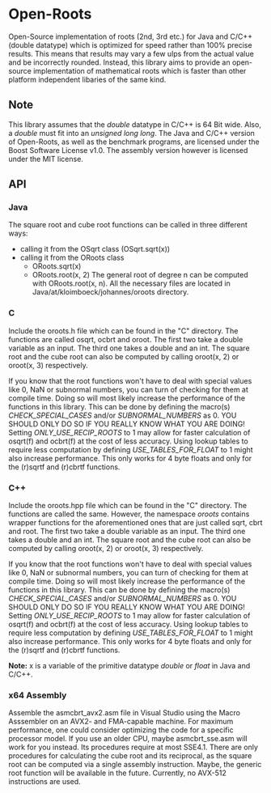 # Open-Roots
Open-Source implementation of roots (2nd, 3rd etc.) for Java and C/C++ (double datatype) which is
optimized for speed rather than 100% precise results. This means that results may vary a few ulps from the actual
value and be incorrectly rounded. Instead, this library aims to provide an open-source implementation of mathematical
roots which is faster than other platform independent libaries of the same kind.

## Note
This library assumes that the *double* datatype in C/C++ is 64 Bit wide. Also, a *double* must fit into an
*unsigned long long*. The Java and C/C++ version of Open-Roots, as well as the benchmark programs, are licensed under the Boost Software License v1.0. The assembly version
however is licensed under the MIT license.

## API
### Java
The square root and cube root functions can be called in three different ways:
  - calling it from the OSqrt class (OSqrt.sqrt(x))
  - calling it from the ORoots class
    - ORoots.sqrt(x)
    - ORoots.root(x, 2)
The general root of degree n can be computed with ORoots.root(x, n).
All the necessary files are located in Java/at/kloimboeck/johannes/oroots directory.

### C
Include the oroots.h file which can be found in the "C" directory. The functions are called osqrt, ocbrt and oroot.
The first two take a double variable as an input. The third one takes a double and an int.
The square root and the cube root can also be computed by calling oroot(x, 2) or oroot(x, 3) respectively.

If you know that the root functions won't have to deal with special values like 0, NaN or subnormal numbers, you can turn
of checking for them at compile time. Doing so will most likely increase the performance of the functions in this library.
This can be done by defining the macro(s) *CHECK_SPECIAL_CASES* and/or *SUBNORMAL_NUMBERS* as 0.
YOU SHOULD ONLY DO SO IF YOU REALLY KNOW WHAT YOU ARE DOING!
Setting *ONLY_USE_RECIP_ROOTS* to 1 may allow for faster calculation of osqrt(f) and ocbrt(f) at the cost of less accuracy.
Using lookup tables to require less computation by defining *USE_TABLES_FOR_FLOAT* to 1 might also increase performance. This only
works for 4 byte floats and only for the (r)sqrtf and (r)cbrtf functions.

### C++
Include the oroots.hpp file which can be found in the "C" directory. The functions are called the same. However, the namespace
*oroots* contains wrapper functions for the aforementioned ones that are just called sqrt, cbrt and root.
The first two take a double variable as an input. The third one takes a double and an int.
The square root and the cube root can also be computed by calling oroot(x, 2) or oroot(x, 3) respectively.

If you know that the root functions won't have to deal with special values like 0, NaN or subnormal numbers, you can turn
of checking for them at compile time. Doing so will most likely increase the performance of the functions in this library.
This can be done by defining the macro(s) *CHECK_SPECIAL_CASES* and/or *SUBNORMAL_NUMBERS* as 0.
YOU SHOULD ONLY DO SO IF YOU REALLY KNOW WHAT YOU ARE DOING!
Setting *ONLY_USE_RECIP_ROOTS* to 1 may allow for faster calculation of osqrt(f) and ocbrt(f) at the cost of less accuracy.
Using lookup tables to require less computation by defining *USE_TABLES_FOR_FLOAT* to 1 might also increase performance. This only
works for 4 byte floats and only for the (r)sqrtf and (r)cbrtf functions.

**Note:** x is a variable of the primitive datatype *double* or *float* in Java and C/C++.

### x64 Assembly
Assemble the asmcbrt_avx2.asm file in Visual Studio using the Macro Asssembler on an AVX2- and FMA-capable machine. For maximum
performance, one could consider optimizing the code for a specific processor model. If you use an older CPU, maybe asmcbrt_sse.asm
will work for you instead. Its procedures require at most SSE4.1. There are only procedures for calculating the cube root and its
reciprocal, as the square root can be computed via a single assembly instruction. Maybe, the generic root function will be available
in the future. Currently, no AVX-512 instructions are used.
